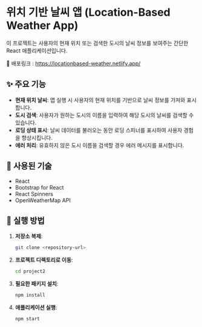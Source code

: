 # 위치 기반 날씨 앱 (Location-Based Weather App)
이 프로젝트는 사용자의 현재 위치 또는 검색한 도시의 날씨 정보를 보여주는 간단한 React 애플리케이션입니다.

🔗 배포링크 : https://locationbased-weather.netlify.app/

## ✨ 주요 기능
- **현재 위치 날씨**: 앱 실행 시 사용자의 현재 위치를 기반으로 날씨 정보를 가져와 표시합니다.
- **도시 검색**: 사용자가 원하는 도시의 이름을 입력하여 해당 도시의 날씨를 검색할 수 있습니다.
- **로딩 상태 표시**: 날씨 데이터를 불러오는 동안 로딩 스피너를 표시하여 사용자 경험을 향상시킵니다.
- **에러 처리**: 유효하지 않은 도시 이름을 검색할 경우 에러 메시지를 표시합니다.

## 🔧 사용된 기술

- React
- Bootstrap for React
- React Spinners
- OpenWeatherMap API

## 🚀 실행 방법

1.  **저장소 복제**:
    ```bash
    git clone <repository-url>
    ```

2.  **프로젝트 디렉토리로 이동**:
    ```bash
    cd project2
    ```

3.  **필요한 패키지 설치**:
    ```bash
    npm install
    ```

4.  **애플리케이션 실행**:
    ```bash
    npm start
    ```
